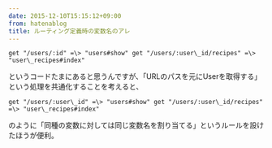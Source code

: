 ```yaml
---
date: 2015-12-10T15:15:12+09:00
from: hatenablog
title: ルーティング定義時の変数名のアレ
---
```

```
get "/users/:id" =\> "users#show" get "/users/:user\_id/recipes" =\> "user\_recipes#index"
```

というコードたまにあると思うんですが、「URLのパスを元にUserを取得する」という処理を共通化することを考えると、

```
get "/users/:user\_id" =\> "users#show" get "/users/:user\_id/recipes" =\> "user\_recipes#index"
```

のように「同種の変数に対しては同じ変数名を割り当てる」というルールを設けたほうが便利。

